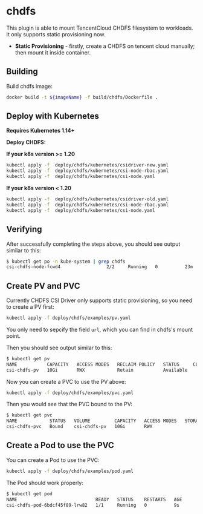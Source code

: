 # chdfs

This plugin is able to mount TencentCloud CHDFS filesystem to workloads. It only supports static provisioning now.

* **Static Provisioning** - firstly, create a CHDFS on tencent cloud manually; then mount it inside container.

## Building

Build chdfs image:

```sh
docker build -t ${imageName} -f build/chdfs/Dockerfile .
```

## Deploy with Kubernetes

**Requires Kubernetes 1.14+**

**Deploy CHDFS:**

**If your k8s version >= 1.20**
```sh
kubectl apply -f  deploy/chdfs/kubernetes/csidriver-new.yaml
kubectl apply -f  deploy/chdfs/kubernetes/csi-node-rbac.yaml
kubectl apply -f  deploy/chdfs/kubernetes/csi-node.yaml
```

**If your k8s version < 1.20**
```sh
kubectl apply -f  deploy/chdfs/kubernetes/csidriver-old.yaml
kubectl apply -f  deploy/chdfs/kubernetes/csi-node-rbac.yaml
kubectl apply -f  deploy/chdfs/kubernetes/csi-node.yaml
```

## Verifying

After successfully completing the steps above, you should see output similar to this:

```sh
$ kubectl get po -n kube-system | grep chdfs
csi-chdfs-node-fcwd4                 2/2     Running   0          23m
```

## Create PV and PVC

Currently CHDFS CSI Driver only supports static provisioning, so you need to create a PV first:

```sh
kubectl apply -f deploy/chdfs/examples/pv.yaml
```

You only need to sepcify the field `url`, which you can find in chdfs's mount point.

Then you should see output similar to this:

```sh
$ kubectl get pv
NAME           CAPACITY   ACCESS MODES   RECLAIM POLICY   STATUS     CLAIM   STORAGECLASS   REASON   AGE
csi-chdfs-pv   10Gi       RWX            Retain           Available                                  37m
```

Now you can create a PVC to use the PV above:

```sh
kubectl apply -f deploy/chdfs/examples/pvc.yaml
```

Then you would see that the PVC bound to the PV:

```sh
$ kubectl get pvc
NAME            STATUS   VOLUME         CAPACITY   ACCESS MODES   STORAGECLASS   AGE
csi-chdfs-pvc   Bound    csi-chdfs-pv   10Gi       RWX                           39m
```

## Create a Pod to use the PVC

You can create a Pod to use the PVC:

```sh
kubectl apply -f deploy/chdfs/examples/pod.yaml
```

The Pod should work properly:

```sh
$ kubectl get pod
NAME                             READY   STATUS    RESTARTS   AGE
csi-chdfs-pod-6bdcf45f89-lrw82   1/1     Running   0          9s
```
